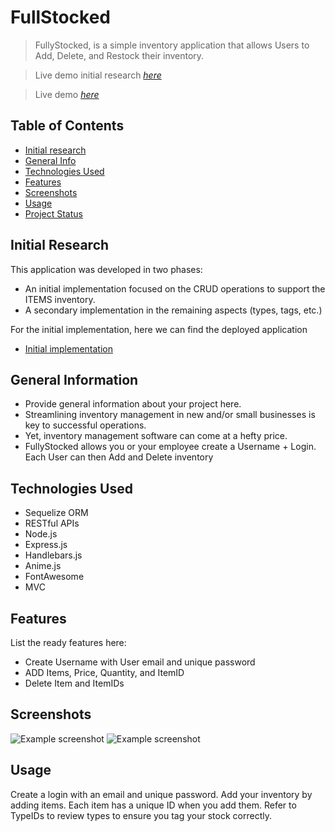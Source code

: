 # FullStocked

> FullyStocked, is a simple inventory application that allows Users to Add, Delete, and Restock their inventory.

> Live demo initial research [_here_](https://inventoryliteruth.herokuapp.com/)

> Live demo [_here_](https://infinite-island-02975.herokuapp.com/)

## Table of Contents

- [Initial research](#initial-research)
- [General Info](#general-information)
- [Technologies Used](#technologies-used)
- [Features](#features)
- [Screenshots](#screenshots)
- [Usage](#usage)
- [Project Status](#project-status)

## Initial Research

This application was developed in two phases:

- An initial implementation focused on the CRUD operations to support the ITEMS inventory.
- A secondary implementation in the remaining aspects (types, tags, etc.)

For the initial implementation, here we can find the deployed application

- [Initial implementation](https://inventoryliteruth.herokuapp.com/)

## General Information

- Provide general information about your project here.
- Streamlining inventory management in new and/or small businesses is key to successful operations.
- Yet, inventory management software can come at a hefty price.
- FullyStocked allows you or your employee create a Username + Login. Each User can then Add and Delete inventory

## Technologies Used

- Sequelize ORM
- RESTful APIs
- Node.js
- Express.js
- Handlebars.js
- Anime.js
- FontAwesome
- MVC

## Features

List the ready features here:

- Create Username with User email and unique password
- ADD Items, Price, Quantity, and ItemID
- Delete Item and ItemIDs

## Screenshots

![Example screenshot](./img/FullyStocked.png)
![Example screenshot](./img/FullyStockedScreenShot.png)

## Usage

Create a login with an email and unique password. Add your inventory by adding items. Each item has a unique ID when you add them.
Refer to TypeIDs to review types to ensure you tag your stock correctly.
